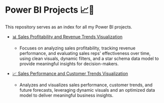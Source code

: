 # Power BI Projects 📈🎨

This repository serves as an index for all my Power BI projects.

- [📊 Sales Profitability and Revenue Trends Visualization](https://github.com/Mohab-DataAnalyst/Sales-Analytics-Visualization)
  - Focuses on analyzing sales profitability, tracking revenue performance, and evaluating sales reps' effectiveness over time, using clean visuals, dynamic filters, and a star schema data model to provide meaningful insights for decision-makers.

- [📈 Sales Performance and Customer Trends Visualization](https://github.com/Mohab-DataAnalyst/Sales-Performance-and-Customer-Trends-Visualization)
  - Analyzes and visualizes sales performance, customer trends, and future forecasts, leveraging dynamic visuals and an optimized data model to deliver meaningful business insights.
